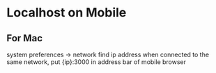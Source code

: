 # Localhost on Mobile

## For Mac

system preferences -&gt; network find ip address when connected to the same network, put {ip}:3000 in address bar of mobile browser

